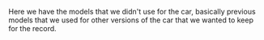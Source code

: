 Here we have the models that we didn't use for the car, basically previous models that we used for other versions of the car that we wanted to keep for the record.
